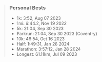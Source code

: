 
> ### Personal Bests
>
> - 1k: 3:52, Aug 07 2023
> - 1mi: 6:44.2, Nov 19 2022
> - 5k: 21:04, Sep 30 2023
> - Parkrun: 21:04, Sep 30 2023 (Coventry)
> - 10k: 46:54, Oct 16 2023
> - Half: 1:49:31, Jan 28 2024
> - Marathon: 3:57:12, Jan 28 2024
> - Longest: 61.11km, Jul 09 2023
